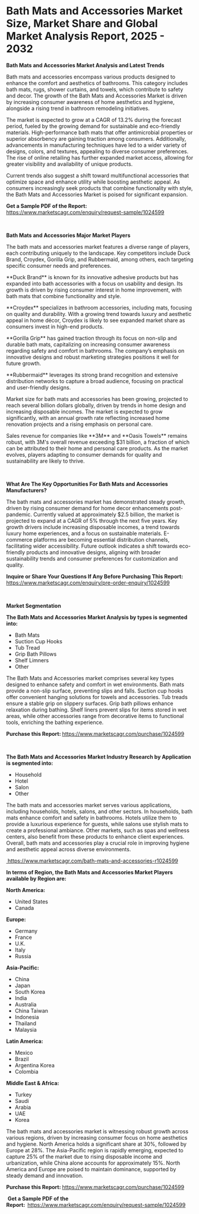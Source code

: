<p><h1>Bath Mats and Accessories Market Size, Market Share and Global Market Analysis Report, 2025 - 2032</h1></p><p><strong>Bath Mats and Accessories Market Analysis and Latest Trends</strong></p>
<p><p>Bath mats and accessories encompass various products designed to enhance the comfort and aesthetics of bathrooms. This category includes bath mats, rugs, shower curtains, and towels, which contribute to safety and decor. The growth of the Bath Mats and Accessories Market is driven by increasing consumer awareness of home aesthetics and hygiene, alongside a rising trend in bathroom remodeling initiatives.</p><p>The market is expected to grow at a CAGR of 13.2% during the forecast period, fueled by the growing demand for sustainable and eco-friendly materials. High-performance bath mats that offer antimicrobial properties or superior absorbency are gaining traction among consumers. Additionally, advancements in manufacturing techniques have led to a wider variety of designs, colors, and textures, appealing to diverse consumer preferences. The rise of online retailing has further expanded market access, allowing for greater visibility and availability of unique products.</p><p>Current trends also suggest a shift toward multifunctional accessories that optimize space and enhance utility while boosting aesthetic appeal. As consumers increasingly seek products that combine functionality with style, the Bath Mats and Accessories Market is poised for significant expansion.</p></p>
<p><strong>Get a Sample PDF of the Report:&nbsp;</strong> <a href="https://www.marketscagr.com/enquiry/request-sample/1024599?utm_campaign=2465&utm_medium=2&utm_source=Github&utm_content=ia&utm_term=17042025&utm_id=bath-mats-and-accessories">https://www.marketscagr.com/enquiry/request-sample/1024599</a></p>
<p>&nbsp;</p>
<p><strong>Bath Mats and Accessories Major Market Players</strong></p>
<p><p>The bath mats and accessories market features a diverse range of players, each contributing uniquely to the landscape. Key competitors include Duck Brand, Croydex, Gorilla Grip, and Rubbermaid, among others, each targeting specific consumer needs and preferences.</p><p>**Duck Brand** is known for its innovative adhesive products but has expanded into bath accessories with a focus on usability and design. Its growth is driven by rising consumer interest in home improvement, with bath mats that combine functionality and style.</p><p>**Croydex** specializes in bathroom accessories, including mats, focusing on quality and durability. With a growing trend towards luxury and aesthetic appeal in home décor, Croydex is likely to see expanded market share as consumers invest in high-end products.</p><p>**Gorilla Grip** has gained traction through its focus on non-slip and durable bath mats, capitalizing on increasing consumer awareness regarding safety and comfort in bathrooms. The company’s emphasis on innovative designs and robust marketing strategies positions it well for future growth.</p><p>**Rubbermaid** leverages its strong brand recognition and extensive distribution networks to capture a broad audience, focusing on practical and user-friendly designs. </p><p>Market size for bath mats and accessories has been growing, projected to reach several billion dollars globally, driven by trends in home design and increasing disposable incomes. The market is expected to grow significantly, with an annual growth rate reflecting increased home renovation projects and a rising emphasis on personal care.</p><p>Sales revenue for companies like **3M** and **Oasis Towels** remains robust, with 3M's overall revenue exceeding $31 billion, a fraction of which can be attributed to their home and personal care products. As the market evolves, players adapting to consumer demands for quality and sustainability are likely to thrive.</p></p>
<p>&nbsp;</p>
<p><strong>What Are The Key Opportunities For Bath Mats and Accessories Manufacturers?</strong></p>
<p><p>The bath mats and accessories market has demonstrated steady growth, driven by rising consumer demand for home decor enhancements post-pandemic. Currently valued at approximately $2.5 billion, the market is projected to expand at a CAGR of 5% through the next five years. Key growth drivers include increasing disposable incomes, a trend towards luxury home experiences, and a focus on sustainable materials. E-commerce platforms are becoming essential distribution channels, facilitating wider accessibility. Future outlook indicates a shift towards eco-friendly products and innovative designs, aligning with broader sustainability trends and consumer preferences for customization and quality.</p></p>
<p><strong>Inquire or Share Your Questions If Any Before Purchasing This Report:</strong> <a href="https://www.marketscagr.com/enquiry/pre-order-enquiry/1024599?utm_campaign=2465&utm_medium=2&utm_source=Github&utm_content=ia&utm_term=17042025&utm_id=bath-mats-and-accessories">https://www.marketscagr.com/enquiry/pre-order-enquiry/1024599</a></p>
<p>&nbsp;</p>
<p><strong>Market Segmentation</strong></p>
<p><strong>The Bath Mats and Accessories Market Analysis by types is segmented into:</strong></p>
<p><ul><li>Bath Mats</li><li>Suction Cup Hooks</li><li>Tub Tread</li><li>Grip Bath Pillows</li><li>Shelf Limners</li><li>Other</li></ul></p>
<p><p>The Bath Mats and Accessories market comprises several key types designed to enhance safety and comfort in wet environments. Bath mats provide a non-slip surface, preventing slips and falls. Suction cup hooks offer convenient hanging solutions for towels and accessories. Tub treads ensure a stable grip on slippery surfaces. Grip bath pillows enhance relaxation during bathing. Shelf liners prevent slips for items stored in wet areas, while other accessories range from decorative items to functional tools, enriching the bathing experience.</p></p>
<p><strong>Purchase this Report:&nbsp;</strong><a href="https://www.marketscagr.com/purchase/1024599?utm_campaign=2465&utm_medium=2&utm_source=Github&utm_content=ia&utm_term=17042025&utm_id=bath-mats-and-accessories">https://www.marketscagr.com/purchase/1024599</a></p>
<p>&nbsp;</p>
<p><strong>The Bath Mats and Accessories Market Industry Research by Application is segmented into:</strong></p>
<p><ul><li>Household</li><li>Hotel</li><li>Salon</li><li>Other</li></ul></p>
<p><p>The bath mats and accessories market serves various applications, including households, hotels, salons, and other sectors. In households, bath mats enhance comfort and safety in bathrooms. Hotels utilize them to provide a luxurious experience for guests, while salons use stylish mats to create a professional ambiance. Other markets, such as spas and wellness centers, also benefit from these products to enhance client experiences. Overall, bath mats and accessories play a crucial role in improving hygiene and aesthetic appeal across diverse environments.</p></p>
<p><a href="https://www.marketscagr.com/bath-mats-and-accessories-r1024599?utm_campaign=2465&utm_medium=2&utm_source=Github&utm_content=ia&utm_term=17042025&utm_id=bath-mats-and-accessories">&nbsp;https://www.marketscagr.com/bath-mats-and-accessories-r1024599</a></p>
<p><strong>In terms of Region, the Bath Mats and Accessories Market Players available by Region are:</strong></p>
<p>
    <p> <strong> North America: </strong>
        <ul>
            <li>United States</li>
            <li>Canada</li>
        </ul>
        </p> 
    <p> <strong> Europe: </strong>
        <ul>
            <li>Germany</li>
            <li>France</li>
            <li>U.K.</li>
            <li>Italy</li>
            <li>Russia</li>
        </ul>
        </p> 
    <p> <strong> Asia-Pacific: </strong>
        <ul>
            <li>China</li>
            <li>Japan</li>
            <li>South Korea</li>
            <li>India</li>
            <li>Australia</li>
            <li>China Taiwan</li>
            <li>Indonesia</li>
            <li>Thailand</li>
            <li>Malaysia</li>
        </ul>
        </p> 
    <p> <strong> Latin America: </strong>
        <ul>
            <li>Mexico</li>
            <li>Brazil</li>
            <li>Argentina Korea</li>
            <li>Colombia</li>
        </ul>
        </p> 
    <p> <strong> Middle East & Africa: </strong>
        <ul>
            <li>Turkey</li>
            <li>Saudi</li>
            <li>Arabia</li>
            <li>UAE</li>
            <li>Korea</li>
        </ul>
    </p>
    </p>
<p><p>The bath mats and accessories market is witnessing robust growth across various regions, driven by increasing consumer focus on home aesthetics and hygiene. North America holds a significant share at 30%, followed by Europe at 28%. The Asia-Pacific region is rapidly emerging, expected to capture 25% of the market due to rising disposable income and urbanization, while China alone accounts for approximately 15%. North America and Europe are poised to maintain dominance, supported by steady demand and innovation.</p></p>
<p><strong>Purchase this Report: </strong><a href="https://www.marketscagr.com/purchase/1024599?utm_campaign=2465&utm_medium=2&utm_source=Github&utm_content=ia&utm_term=17042025&utm_id=bath-mats-and-accessories">https://www.marketscagr.com/purchase/1024599</a></p>
<p>&nbsp;<strong>Get a Sample PDF of the Report:&nbsp;&nbsp;</strong><a href="https://www.marketscagr.com/enquiry/request-sample/1024599?utm_campaign=2465&utm_medium=2&utm_source=Github&utm_content=ia&utm_term=17042025&utm_id=bath-mats-and-accessories">https://www.marketscagr.com/enquiry/request-sample/1024599</a></p>
<p><strong></strong></p>
<p><p></p><p></p><p></p></p>